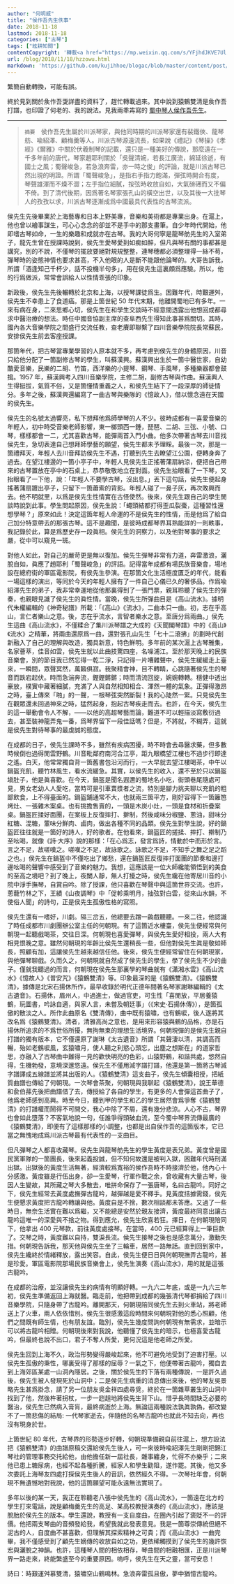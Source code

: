 ```yaml
---
author: "何明威"
title: "侯作吾先生佚事"
date: 2018-11-18
lastmod: 2018-11-18
categories: ["古琴"]
tags: ["絃耕知聞"]
contentCopyright: '轉載<a href="https://mp.weixin.qq.com/s/YFjhdJKVE7UlyKR1FZHrYQ" target="_blank">《侯作吾先生軼事》</a>，可矣廬古琴斫制硏究公眾號，2018-11-07'
url: /blog/2018/11/18/hzzowu.html
markdown: 'https://github.com/kujihhoe/blogac/blob/master/content/post/2018-11-18-hzzowu.md'
---
```


繁簡自動轉換，可能有誤。

終於見到關於矦作吾㪅詳盡的資料了，趕忙轉載過來。其中說到猿鶴雙清是矦作吾打譜，也印證了何老的、我的說法。見我兩秊歬寫的 [蜀中琴人侯作吾先生](/blog/2018/02/09/houzuowu)。

------

> `摘要`　侯作吾先生屬於川派琴家，與他同時期的川派琴家還有裴鐵俠、龍琴舫、喩紹澤、顧梅羹等人。川派古琴源遠流長，如果說《禮記》《琴操》《孝經》《爾雅》中關於伏羲制琴的記載，還只是一種美好的傳說，那麼遠在一千多年前的唐代，琴家趙耶利關於「吳聲清婉，若長江廣流，綿延徐逝，有國士之風；蜀聲峻急，若急浪奔雷，亦一時之俊」的評論，就是川派古琴已然出現的明證。所謂「蜀聲峻急」，是指右手指力飽滿，彈弦時開合有度，琴聲雄渾而不燥不澀；左手指位細膩，按弦時收放自如，大氣磅礡而又不偏不倚。到了清代後期，因爲著名琴家張孔山的橫空出世，以及其後一大批琴人的孜孜以求，川派古琴逐漸成爲中國最具代表性的古琴流派。

侯先生先後畢業於上海藝專和日本上野美專，音樂和美術都是專業出身。在滬上，他也曾以繪事謀生，可心心念念的卻並不是手中的那支畫筆。自少年時代開始，他即嗜古琴如命，一生的樂趣和成就亦在古琴。我的大哥何寧是龍琴舫先生的入室弟子，龍先生曾在授課時說到，侯先生愛琴愛到如痴如醉，但凡與琴有關的事都甚是講究，別的不說，不僅琴的擺放要絕對規規整整，連琴穗都必須整理得一絲不苟，彈琴時的姿態神情也要求甚高，不入他眼的人是斷不能跟他論琴的。大哥告訴我，所謂「酒逢知己千杯少，話不投機半句多」，用在侯先生這裏頗爲應驗。所以，他的行爲做派，常常會誤給人以性情乖張的印象。

新政後，侯先生先後輾轉於北京和上海，以授琴課徒爲生。困難年代，時艱運舛，侯先生不幸患上了食道癌。那是上箇世紀 50 年代末期，他離開蜀地已有多年。一來有病在身，二來思鄉心切，侯先生在和學生交談時不經意間透露出他想回成都尋求中醫治療的想法。時任中國音協副主席的查阜西先生得知此事甚爲關切。其時，國內各大音樂學院之間盛行交流任教，查老賡即聯繫了四川音樂學院院長常蘇民，安排侯先生前去客座授課。

那箇年代，把古琴當專業學習的人原本就不多，再考慮到侯先生的身體原因，川音只給他分配了一箇副修古琴的學生，叫蘇漢興。蘇漢興出生於一箇中醫世家，自幼酷愛音樂，民樂的二胡、竹笛，西洋樂的小提琴、鋼琴、手風琴，多種樂器都會鼓搗。1957 年，蘇漢興考入四川音樂學院，主修二胡，副修古琴與作曲。蘇漢興人生得挺拔，氣質不俗，又是箇懂情重義之人，和侯先生結下了一段深厚的師徒情分。多年之後，蘇漢興還編寫了一曲古琴與樂隊的《憶故人》，借以懷念遠在天國的侯先生。

侯先生的名號太過響亮，私下想拜他爲師學琴的人不少。彼時成都有一喜愛音樂的年輕人，初中時受音樂老師影響，東一榔頭西一錘，琵琶、二胡、三弦、小號、口琴，樣樣都會一二，尤其喜歡古琴，能彈兩首入門小曲。他多次帶著古琴去川音找侯先生，急切表達自己想拜師學藝的願望，侯先生都未予理睬。最後一次，那是一箇禮拜天，年輕人去川音拜訪侯先生不遇，打聽到先生去瞭望江公園，便轉身奔了過去。在望江樓邊的一箇小亭子中，年輕人見侯先生正搖著蒲扇納涼，便把自己帶來的古琴置放在亭中的石桌上，恭恭敬敬地立在對面。侯先生抬眼看了一下琴，又抬眼看了一下他，說：「年輕人不要學古琴，沒出息。」丟下這句話，侯先生便起身搖著蒲扇踱出亭子，只留下一箇蕭索的背影。年輕人碰了一鼻子灰，再次敗興而去。他不明就里，以爲是侯先生性情實在古怪使然。後來，侯先生跟自己的學生閒談時說到此事。學生問起原因，侯先生說：「蠅頭結都打得歪瓜裂棗，這種習性還想學琴？」原來如此！決定這箇年輕人命運的不是侯先生的性情，而是他爲了給自己加分特意帶去的那張古琴。這不是趣聞，是彼時成都琴界耳熟能詳的一則軼事，我記錄於此，算是爲歷史存一段眞相。侯先生的洞察力，以及他對琴事的要求之嚴，從中可以窺見一斑。

對他人如此，對自己的嚴苛更是無以復加。侯先生彈琴非常有力道，奔雷激浪，灑脫自如，眞應了趙耶利「蜀聲峻急」的評語。記得當年成都有場民族音樂會，場地設在總府街的軍區電影院，有侯先生參演。在那箇文化生活極度匱乏的年代，能看一場這樣的演出，等同於今天的年輕人擁有了一件自己心儀已久的奢侈品。作爲喩紹澤先生的弟子，我非常幸運地從他那裏得到了一張門票，親耳聆聽了侯先生的彈奏，也親眼見識了侯先生的眞性情。當晚，侯先生所彈曲目是《高山流水》。據明代朱權編輯的《神奇秘譜》所載：「《高山》《流水》，二曲本只一曲。初，志在乎高山，言仁者樂山之意。後，志在乎流水，言智者樂水之意。至唐分爲兩曲。」侯先生這曲《高山流水》，不僅糅合了集川派琴譜之大成的《天聞閣琴譜》中的《高山》《流水》之精華，將兩曲還原爲一曲，還對張孔山先生「七十二滾拂」的劃時代創新融入了自己的理解與改造，獨具新意，特色鮮明。多年前的某次滬上古琴雅集，名家薈萃，佳音如雲，侯先生就以此曲技驚四座，名噪浦江。至於那天晚上的民族音樂會，別的節目我已然忘得一乾二淨，只記得一片嘈雜聲中，侯先生緩緩走上臺來，一瞬間，眾聲冥然，萬籟俱寂。我聚精會神，目不轉睛，心跳隨著侯先生的琴音而跌宕起伏。時而急湍奔流，鏗鏗鏘鏘；時而清流回旋，婉婉轉轉。穩健中透出豪放，樸實中藏著細膩，充滿了人與自然相知相合、渾然一體的氣象。正彈得激昂之時，臺上傳來「啪」的一聲，一根琴弦突然斷裂！我的心陡然一緊。只見侯先生在觀眾還未回過神來之時，猛然起身，抱起古琴疾走而去。也許，在今天，侯先生的這一舉動會令人不解，——以他的高超琴藝而論，難道不可以輕描淡寫敷衍過去，甚至裝神龍弄鬼一番，爲琴界留下一段佳話嗎？但是，不將就，不糊弄，這就是侯先生對待琴事的最虔誠的態度。

在成都的日子，侯先生課時不多，雖然有疾病困擾，時不時會去尋醫求藥，但多數時候倒也過得閒雲野鶴。川音毗鄰府南河合江亭，距九眼橋望江樓也不過步行即達之遙。白天，他常常獨自背一箇舊書包沿河而行，一大早就去望江樓喝茶，中午以鍋盔充飢，聽竹林風生，看水流緩急。其實，以侯先生的收入，還不至於只以鍋盔塡肚子，他是眞喜歡。在今天，鍋盔是聞名遐邇的蜀地名小吃，街頭巷尾隨處可見，男女老幼人人愛吃，當時可是引車賣漿者之流，特別是腳力挑夫聊以充飢的粗鄙飲食，上不得臺面的。鍋盔鋪通常不大，也就兩三箇平方，剛好容得下一箇籬笆烤灶、一張雜木案桌。也有挑擔售賣的，一頭是木炭小灶，一頭是食材和折疊案桌。鍋盔匠揉好面團，在案板上反復摔打、擀制，然後咸味分椒鹽、蔥油，甜味分紅糖、混糖，葷味分鮮肉、鹵肉，做出各種不同的品類。侯先生對學生說，好的鍋盔匠往往就是一箇好的詩人，好的歌者。在他看來，鍋盔匠的搓揉、摔打、擀制乃至吆喝，就像《詩·大序》說的那樣：「在心爲志，發言爲詩，情動於中而形於言。言之不足，故嗟嘆之。嗟嘆之不足，故詠歌之。詠歌之不足，不知手之舞之足之蹈之也。」侯先生在鍋盔中不僅吃出了鄉愁，還在鍋盔匠反復摔打面團的節奏和邊打邊吆喝的聲響中感受到了音樂的魅力。我想，這應該是一位大師纔能領悟到的美食的至高之境吧？到了晚上，夜闌人靜，無人打擾之時，侯先生纔在他寄居川音的小院中淨手撫琴，自賞自吟。除了授課，他只喜歡在琴聲中與這箇世界交流。也許，蔥蘢竹林之下，王績《山夜調琴》中「促軫乘明月，抽弦對白雲，從來山水韻，不使俗人聞」的詩句，正是侯先生孤傲性格的寫照。

侯先生還有一嗜好，川劇。隔三岔五，他總要去蹭一齣戲聽聽。一來二往，他認識了時任成都市川劇團辦公室主任的何朝現。有了這箇近水樓臺，侯先生便經常與何朝現一起聽戲喝茶，交往日深。何朝現也喜愛彈琴，與侯先生愛好相投，兩人大有相見恨晚之意。雖然何朝現的年齡比侯先生還稍長一些，但他對侯先生眞是敬如師長，照顧有加，這讓侯先生越來越信任他。後來，侯先生便經常留住在何朝現家，與他彈琴聊戲。久而久之，何朝現就自然成了侯先生的學生，學了侯先生不少的曲子。僅就我聽過的而言，何朝現在侯先生那裏學的琴曲就有《瀟湘水雲》《高山流水》《憶故人》《普安咒》《猿鶴雙清》等。印象最深的是《猿鶴雙清》。《猿鶴雙清》，據傳是北宋石揚休所作，最早收錄於明代正德年間著名琴家謝琳編輯的《太古遺音》。石揚休，眉州人，中過進士，做過官吏，可生性「喜閒放，平居養猿鶴，玩圖書，吟詠自適，與家人言，未嘗及朝廷事」（《宋史·石揚休傳》），是箇孤傲的散淡之人。所作此曲原名《雙清傳》，曲中既有猿嘯，也有鶴唳，後人遂將其改名爲《猿鶴雙清》。清者，清雅高尚之意也，是用來形容猿與鶴的品格，亦是石揚休所追求的不爲世俗所擾，無拘無束的理想生活境界。何朝現彈的是侯先生親自打譜的獨有版本，它不僅還原了謝琳《太古遺音》所謂「其聲淒以清，其調高而暢，殆如老鶴唳風，玄猿嘯月，使人聽之利慾心頭忘，出塵之想斯在」的道家哲思，亦融入了古琴曲中難得一見的歡快明亮的色彩，山猿野鶴，和諧共處，悠然自得，生機勃發，意境深邃悠遠。侯先生不僅用減字譜打譜，他還是第一箇將古琴減字譜譯成五線譜並將其出版的人。《猿鶴雙清》這支曲子，侯先生傾囊相授，把紙質曲譜也傳給了何朝現。一次琴會茶聚，何朝現與我聊起《猿鶴雙清》，說王華德和兪伯蓀先後把曲譜借了去，傳授給了各自的學生，有更多的人會彈這首曲子了，他爲老師感到高興。時至今日，聽到甲的學生和乙的學生居然會爲爭奪《猿鶴雙清》的打譜權而鬧得不可開交，我心中除了不屑，還有幾分悲涼。人心不古，琴界也會如此墮落？不客氣地說一句，任誰爭得頭破血流，至今蜀中琴界流傳最廣的《猿鶴雙清》，即便有了這樣那樣的小調整，也都是出自侯作吾的這箇版本，它已當之無愧地成爲川派古琴最有代表性的一支曲目。

但凡彈琴之人都喜收藏琴。侯先生與龍琴舫先生的學生黃度是表兄弟。黃度曾是國民黨軍隊的一箇團長，後來起義投誠，但不知何故還是被判入獄，困難年代時刑滿出獄。出獄後的黃度生活無著，經濟較爲寬裕的侯作吾時不時接濟於他，他內心十分感激。黃度雖是行伍出身，卻一生愛琴，行軍作戰之余，曾收藏有大量古琴，後因人生變故，其所藏之琴大多散去，唯拼命保存了一張唐琴，名曰古龍吟。同好之下，侯先生經常去黃度處撫彈古龍吟，越彈越是愛不釋手。見黃度拮據需錢，侯先生便懇求黃度把古龍吟轉讓與他。黃度自是不捨，數次相談都未答應。又過了一些時日，無奈生活實在難以爲繼，又不能總是安然於親友接濟，黃度最終同意出讓古龍吟這唯一的深愛與不捨之物。得到應允，侯先生欣喜若狂。擇日，在何朝現陪同下，他拿出 400 元琴款，前往黃度處接琴。在當時，400 元已經算得上一筆巨款了。交琴之時，黃度難以自持，雙淚長流。侯先生接琴之後也是感念萬分，激動失措。何朝現告訴我，那天他與侯先生坐了三輪車，居然一路無話。直到回到家中，侯先生纔終於情緒釋放，露出笑容。自此，侯先生便日日與何朝現撫弄古龍吟，甚是珍愛。軍區電影院那場民族音樂會上，侯先生演奏《高山流水》，用的就是這張古龍吟。

在成都的治療，並沒讓侯先生的病情有明顯好轉。一九六二年底，或是一九六三年初，侯先生準備返回上海就醫。臨走前，他把帶到成都的幾張清代琴都捐給了四川音樂學院，只隨身帶了古龍吟。離開那天，何朝現陪同侯先生去到火車站，將老師送上了火車，兩人依依惜別。侯先生很感激這段時間來何朝現對他的悉心照顧，他們之間既有師生情，也有朋友誼。臨別，侯先生幾度問詢何朝現有無需求，並暗示可以將古龍吟相贈。何朝現後來對我說，他聽懂了侯先生的暗示，也極喜愛古龍吟，但最終也說不出口，君子不奪人所愛，更何況這是他老師之所愛。

侯先生回到上海不久，政治形勢變得嚴峻起來，他不可避免地受到了迫害打壓。以侯先生孤傲的秉性，哪裏受得了那樣的屈辱？一氣之下，他便帶著古龍吟，獨自去到上海郊區某處一山洞內隱居。之後，關於侯先生的下落有兩種傳說，一是許久過後，侯先生被人發現死於山洞中；二是侯先生病重的消息傳出來後，他的琴友吳景略先生甚爲掛念，請了另一位朋友吳金祥四處尋覓，終於在一箇雜草叢生的山洞中找到了他，然後杵著拐杖，一步一趔趄地將侯先生背下山。惜乎長時間缺乏必要的醫治，侯先生已然病入膏肓，最終病逝於上海。無論這兩種說法孰眞孰偽，都改變不了一箇悲傷的結局: 一代琴家逝去，伴隨他的名琴古龍吟也就此不知去向，再也沒有現身於世。

上箇世紀 80 年代，古琴界的形勢逐步好轉，何朝現準備親自前往滬上，想方設法把《猿鶴雙清》的曲譜原稿交還給侯先生後人，可一來彼時喩紹澤先生剛剛把錦江琴社的管理事務交托給他，由他擔任新一屆社長，雜事纏身，忙得不亦樂乎；二來他已患上糖尿病，也經不起各種折騰，經家人和學生勸阻，遂作罷。其後，他又多次委託上海琴友四處打探侯先生後人的音訊，依然經久不得。一次琴社年會，何朝現不無遺憾地對我說，他的這箇願望可能永遠無法實現了。

多年以後的某一天，我正在聆聽老八張中侯先生的《高山流水》，一箇遠在北方的學生打來電話，說是顧梅羹先生的高足、某高校教授演奏的《高山流水》，應該是脫胎於侯先生的版本。學生還說，教授有一支自度曲，在圈內引起了褒貶不一的評價。他把兩支琴曲的音頻發給我，希望我就此發表意見。我是一箇尊崇傳統但絕不泥古的人，自度曲不甚喜歡，但理解其探索精神之可貴；而《高山流水》一曲完畢，我不僅感受到了顧先生嫡傳的收放自如之功，更依稀觸摸到了侯先生的幾許恢宏與灑脫之神韻。也許，這種琴人間的相依相存，琴曲間的相融相匯，正是川派琴界一路走來，終能繁盛至今的重要原因。嗚呼，侯先生在天之靈，當可安息！

詩曰：時艱運舛慕雙清，猿嘯空山鶴鳴林。急浪奔雷孤且傲，夢中猶憶古龍吟。
